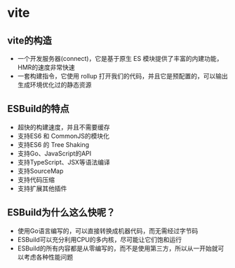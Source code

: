 # vite

## vite的构造

- 一个开发服务器(connect)，它是基于原生 ES 模块提供了丰富的内建功能，HMR的速度非常快速
- 一套构建指令，它使用 rollup 打开我们的代码，并且它是预配置的，可以输出生成环境优化过的静态资源

## ESBuild的特点

- 超快的构建速度，并且不需要缓存
- 支持ES6 和 CommonJS的模块化
- 支持ES6 的 Tree Shaking
- 支持Go、JavaScript的API
- 支持TypeScript、JSX等语法编译
- 支持SourceMap
- 支持代码压缩
- 支持扩展其他插件

## ESBuild为什么这么快呢？

- 使用Go语言编写的，可以直接转换成机器代码，而无需经过字节码
- ESBuild可以充分利用CPU的多内核，尽可能让它们饱和运行
- ESBuild的所有内容都是从零编写的，而不是使用第三方，所以从一开始就可以考虑各种性能问题